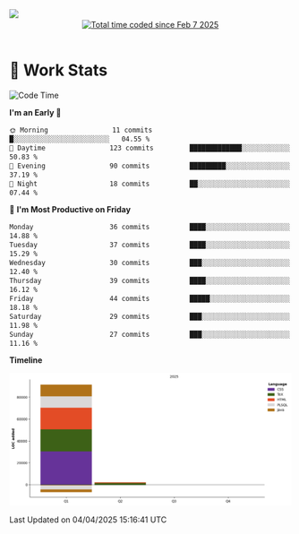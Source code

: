 <img src="https://capsule-render.vercel.app/api?type=waving&color=E0D7C8&height=200&section=header&text=Jeong8333&animation=fadeIn&fontColor=6D4930&fontSize=65&fontAlignY=60&stroke=6D4930&strokeWidth=3" />

<div align = center>
<a href="https://wakatime.com/@9207cd9b-e0ca-4b15-bb6a-6ad0a31854f8"><img src="https://wakatime.com/badge/user/9207cd9b-e0ca-4b15-bb6a-6ad0a31854f8.svg" alt="Total time coded since Feb 7 2025" /></a>
</div>
<br>

# 📝 **Work Stats**


<!--START_SECTION:waka-->
![Code Time](http://img.shields.io/badge/Code%20Time-9%20hrs%205%20mins-blue)

**I'm an Early 🐤** 

```text
🌞 Morning                11 commits          █░░░░░░░░░░░░░░░░░░░░░░░░   04.55 % 
🌆 Daytime                123 commits         █████████████░░░░░░░░░░░░   50.83 % 
🌃 Evening                90 commits          █████████░░░░░░░░░░░░░░░░   37.19 % 
🌙 Night                  18 commits          ██░░░░░░░░░░░░░░░░░░░░░░░   07.44 % 
```
📅 **I'm Most Productive on Friday** 

```text
Monday                   36 commits          ████░░░░░░░░░░░░░░░░░░░░░   14.88 % 
Tuesday                  37 commits          ████░░░░░░░░░░░░░░░░░░░░░   15.29 % 
Wednesday                30 commits          ███░░░░░░░░░░░░░░░░░░░░░░   12.40 % 
Thursday                 39 commits          ████░░░░░░░░░░░░░░░░░░░░░   16.12 % 
Friday                   44 commits          █████░░░░░░░░░░░░░░░░░░░░   18.18 % 
Saturday                 29 commits          ███░░░░░░░░░░░░░░░░░░░░░░   11.98 % 
Sunday                   27 commits          ███░░░░░░░░░░░░░░░░░░░░░░   11.16 % 
```


**Timeline**

![Lines of Code chart](https://raw.githubusercontent.com/Jeong8333/Jeong8333/main/assets/bar_graph.png)


 Last Updated on 04/04/2025 15:16:41 UTC
<!--END_SECTION:waka-->

